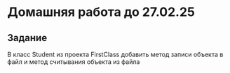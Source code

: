 # Домашняя работа до 27.02.25
## Задание
В класс Student из проекта FirstClass добавить метод записи объекта в файл и метод считывания объекта из файла